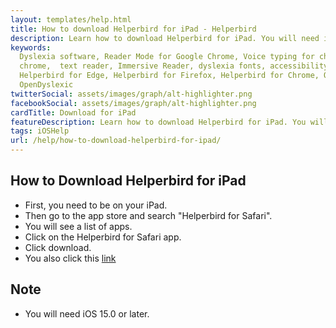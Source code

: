 ```yaml
---
layout: templates/help.html
title: How to download Helperbird for iPad - Helperbird
description: Learn how to download Helperbird for iPad. You will need iOS 15.0 or later.
keywords:
  Dyslexia software, Reader Mode for Google Chrome, Voice typing for chrome, Text to speech for
  chrome,  text reader, Immersive Reader, dyslexia fonts, accessibility software, dyslexia software,
  Helperbird for Edge, Helperbird for Firefox, Helperbird for Chrome, Opendyslexic for Chrome,
  OpenDyslexic
twitterSocial: assets/images/graph/alt-highlighter.png
facebookSocial: assets/images/graph/alt-highlighter.png
cardTitle: Download for iPad
featureDescription: Learn how to download Helperbird for iPad. You will need iOS 15.0 or later.
tags: iOSHelp
url: /help/how-to-download-helperbird-for-ipad/
---
```



## How to Download Helperbird for iPad
- First, you need to be on your iPad.
- Then go to the app store and search "Helperbird for Safari".
- You will see a list of apps.
- Click on the Helperbird for Safari app.
- Click download.
- You also click this [link](https://apps.apple.com/us/app/helperbird-for-safari/id1589138053 "Helperbird for Safari link")

## Note
- You will need iOS 15.0 or later.

